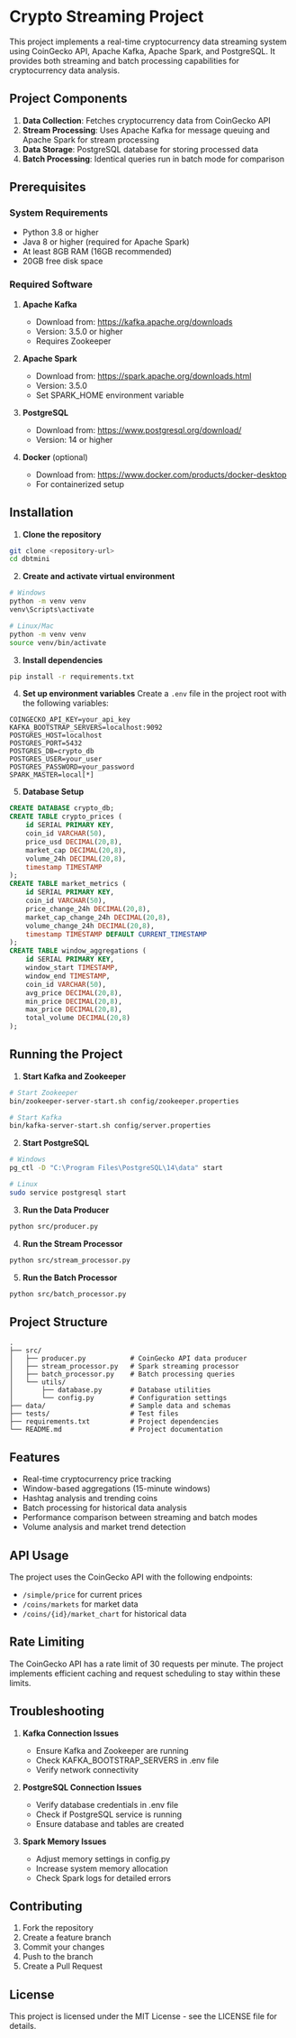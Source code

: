 # Crypto Streaming Project

This project implements a real-time cryptocurrency data streaming system using CoinGecko API, Apache Kafka, Apache Spark, and PostgreSQL. It provides both streaming and batch processing capabilities for cryptocurrency data analysis.

## Project Components

1. **Data Collection**: Fetches cryptocurrency data from CoinGecko API
2. **Stream Processing**: Uses Apache Kafka for message queuing and Apache Spark for stream processing
3. **Data Storage**: PostgreSQL database for storing processed data
4. **Batch Processing**: Identical queries run in batch mode for comparison

## Prerequisites

### System Requirements
- Python 3.8 or higher
- Java 8 or higher (required for Apache Spark)
- At least 8GB RAM (16GB recommended)
- 20GB free disk space

### Required Software
1. **Apache Kafka**
   - Download from: https://kafka.apache.org/downloads
   - Version: 3.5.0 or higher
   - Requires Zookeeper

2. **Apache Spark**
   - Download from: https://spark.apache.org/downloads.html
   - Version: 3.5.0
   - Set SPARK_HOME environment variable

3. **PostgreSQL**
   - Download from: https://www.postgresql.org/download/
   - Version: 14 or higher

4. **Docker** (optional)
   - Download from: https://www.docker.com/products/docker-desktop
   - For containerized setup

## Installation

1. **Clone the repository**
```bash
git clone <repository-url>
cd dbtmini
```

2. **Create and activate virtual environment**
```bash
# Windows
python -m venv venv
venv\Scripts\activate

# Linux/Mac
python -m venv venv
source venv/bin/activate
```

3. **Install dependencies**
```bash
pip install -r requirements.txt
```

4. **Set up environment variables**
Create a `.env` file in the project root with the following variables:
```env
COINGECKO_API_KEY=your_api_key
KAFKA_BOOTSTRAP_SERVERS=localhost:9092
POSTGRES_HOST=localhost
POSTGRES_PORT=5432
POSTGRES_DB=crypto_db
POSTGRES_USER=your_user
POSTGRES_PASSWORD=your_password
SPARK_MASTER=local[*]
```

5. **Database Setup**
```sql
CREATE DATABASE crypto_db;
CREATE TABLE crypto_prices (
    id SERIAL PRIMARY KEY,
    coin_id VARCHAR(50),
    price_usd DECIMAL(20,8),
    market_cap DECIMAL(20,8),
    volume_24h DECIMAL(20,8),
    timestamp TIMESTAMP
);
CREATE TABLE market_metrics (
    id SERIAL PRIMARY KEY,
    coin_id VARCHAR(50),
    price_change_24h DECIMAL(20,8),
    market_cap_change_24h DECIMAL(20,8),
    volume_change_24h DECIMAL(20,8),
    timestamp TIMESTAMP DEFAULT CURRENT_TIMESTAMP
);
CREATE TABLE window_aggregations (
    id SERIAL PRIMARY KEY,
    window_start TIMESTAMP,
    window_end TIMESTAMP,
    coin_id VARCHAR(50),
    avg_price DECIMAL(20,8),
    min_price DECIMAL(20,8),
    max_price DECIMAL(20,8),
    total_volume DECIMAL(20,8)
);
```

## Running the Project

1. **Start Kafka and Zookeeper**
```bash
# Start Zookeeper
bin/zookeeper-server-start.sh config/zookeeper.properties

# Start Kafka
bin/kafka-server-start.sh config/server.properties
```

2. **Start PostgreSQL**
```bash
# Windows
pg_ctl -D "C:\Program Files\PostgreSQL\14\data" start

# Linux
sudo service postgresql start
```

3. **Run the Data Producer**
```bash
python src/producer.py
```

4. **Run the Stream Processor**
```bash
python src/stream_processor.py
```

5. **Run the Batch Processor**
```bash
python src/batch_processor.py
```

## Project Structure

```
.
├── src/
│   ├── producer.py           # CoinGecko API data producer
│   ├── stream_processor.py   # Spark streaming processor
│   ├── batch_processor.py    # Batch processing queries
│   └── utils/
│       ├── database.py       # Database utilities
│       └── config.py         # Configuration settings
├── data/                     # Sample data and schemas
├── tests/                    # Test files
├── requirements.txt          # Project dependencies
└── README.md                 # Project documentation
```

## Features

- Real-time cryptocurrency price tracking
- Window-based aggregations (15-minute windows)
- Hashtag analysis and trending coins
- Batch processing for historical data analysis
- Performance comparison between streaming and batch modes
- Volume analysis and market trend detection

## API Usage

The project uses the CoinGecko API with the following endpoints:
- `/simple/price` for current prices
- `/coins/markets` for market data
- `/coins/{id}/market_chart` for historical data

## Rate Limiting

The CoinGecko API has a rate limit of 30 requests per minute. The project implements efficient caching and request scheduling to stay within these limits.

## Troubleshooting

1. **Kafka Connection Issues**
   - Ensure Kafka and Zookeeper are running
   - Check KAFKA_BOOTSTRAP_SERVERS in .env file
   - Verify network connectivity

2. **PostgreSQL Connection Issues**
   - Verify database credentials in .env file
   - Check if PostgreSQL service is running
   - Ensure database and tables are created

3. **Spark Memory Issues**
   - Adjust memory settings in config.py
   - Increase system memory allocation
   - Check Spark logs for detailed errors

## Contributing

1. Fork the repository
2. Create a feature branch
3. Commit your changes
4. Push to the branch
5. Create a Pull Request

## License

This project is licensed under the MIT License - see the LICENSE file for details. 
